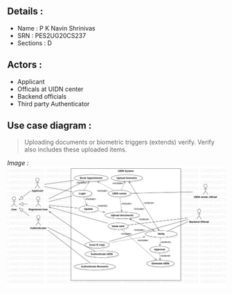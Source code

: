 ## Details : 
- Name : P K Navin Shrinivas
- SRN : PES2UG20CS237
- Sections : D
## Actors : 
- Applicant
- Officals at UIDN center
- Backend officials
- Third party Authenticator
## Use case diagram :
> Uploading documents or biometric triggers (extends) verify. Verify also includes these uploaded items.

*Image :*
![Use case diagram of UIDN system](./img1.jpg)
